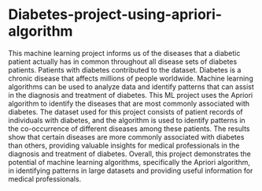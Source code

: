 # Diabetes-project-using-apriori-algorithm
This machine learning project informs us of the diseases that a diabetic patient actually has in common throughout all disease sets of diabetes patients.
Patients with diabetes contributed to the dataset.
Diabetes is a chronic disease that affects millions of people worldwide. Machine learning algorithms can be used to analyze data and identify patterns that can assist in the diagnosis and treatment of diabetes. This ML project uses the Apriori algorithm to identify the diseases that are most commonly associated with diabetes. The dataset used for this project consists of patient records of individuals with diabetes, and the algorithm is used to identify patterns in the co-occurrence of different diseases among these patients. The results show that certain diseases are more commonly associated with diabetes than others, providing valuable insights for medical professionals in the diagnosis and treatment of diabetes. Overall, this project demonstrates the potential of machine learning algorithms, specifically the Apriori algorithm, in identifying patterns in large datasets and providing useful information for medical professionals.
